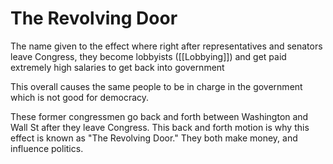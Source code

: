 # The Revolving Door
The name given to the effect where right after representatives and senators leave Congress, they become lobbyists ([[Lobbying]]) and get paid extremely high salaries to get back into government

This overall causes the same people to be in charge in the government which is not good for democracy.

These former congressmen go back and forth between Washington and Wall St after they leave Congress. This back and forth motion is why this effect is known as "The Revolving Door." They both make money, and influence politics.
